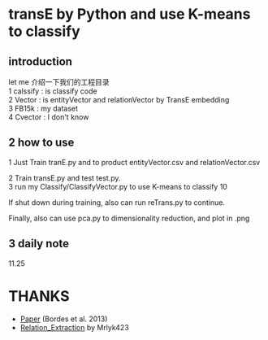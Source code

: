 transE by Python  and use K-means to classify
======
##  introduction
let me  介绍一下我们的工程目录  
   1 calssify : is  classify code  
   2 Vector  :  is entityVector and relationVector by TransE embedding  
   3 FB15k  :   my  dataset      
   4 Cvector  : I don't know  
   
## 2 how to use
1  Just Train tranE.py and to product entityVector.csv and relationVector.csv  

2   Train transE.py and test test.py.  
3    run my  Classify/ClassifyVector.py  to use K-means to classify 10  
  
If shut down during training, also can run reTrans.py to continue.   
  
Finally, also can use pca.py to dimensionality reduction, and plot in .png  


## 3 daily note

11.25     


 THANKS
======
* [Paper](https://www.utc.fr/~bordesan/dokuwiki/_media/en/transe_nips13.pdf) (Bordes et al. 2013)
* [Relation_Extraction](https://github.com/mrlyk423/relation_extraction) by Mrlyk423
